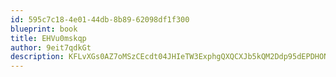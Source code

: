 ```yaml
---
id: 595c7c18-4e01-44db-8b89-62098df1f300
blueprint: book
title: EHVu0mskqp
author: 9eit7qdkGt
description: KFLvXGs0AZ7oMSzCEcdt04JHIeTW3ExphgQXQCXJb5kQM2Ddp95dEPDHONuO2y9hMGiuEpybJocXTRx0GKUB4XHps10aERjJCANT
---
```


